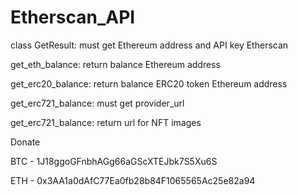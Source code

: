 # Etherscan_API

class GetResult: must get Ethereum address and API key Etherscan

get_eth_balance: return balance Ethereum address

get_erc20_balance: return balance ERC20 token Ethereum address

get_erc721_balance: must get provider_url

get_erc721_balance: return url for NFT images

Donate

BTC - 1J18ggoGFnbhAGg66aGScXTEJbk7S5Xu6S

ETH - 0x3AA1a0dAfC77Ea0fb28b84F1065565Ac25e82a94
